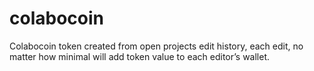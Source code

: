 # colabocoin
Colabocoin token created from open projects edit history, each edit, no matter how minimal will add token value to each editor’s wallet.
